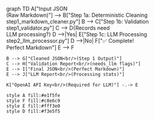 graph TD
    A["Input JSON<br/>(Raw Markdown)"] --> B["Step 1a: Deterministic Cleaning<br/>step1_markdown_cleaner.py"]
    B --> C["Step 1b: Validation<br/>step1_validator.py"]
    C --> D{Records need<br/>LLM processing?}
    D -->|Yes| E["Step 1c: LLM Processing<br/>step2_llm_processor.py"]
    D -->|No| F["✅ Complete!<br/>Perfect Markdown"]
    E --> F
    
    B --> G["Cleaned JSON<br/>(Step 1 Output)"]
    C --> H["Validation Report<br/>(needs_llm flags)"]
    E --> I["Final JSON<br/>(Perfect Markdown)"]
    E --> J["LLM Report<br/>(Processing stats)"]
    
    K["OpenAI API Key<br/>(Required for LLM)"] -.-> E
    
    style A fill:#e1f5fe
    style F fill:#c8e6c9
    style E fill:#fff3e0
    style D fill:#f3e5f5

